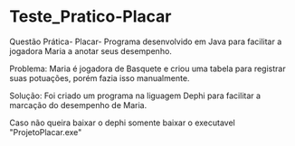 # Teste_Pratico-Placar
Questão Prática- Placar- Programa desenvolvido em Java para facilitar a jogadora Maria a anotar seus desempenho.

Problema: Maria é jogadora de Basquete e criou uma tabela para registrar suas potuações, porém fazia isso manualmente.

Solução: Foi criado um programa na liguagem Dephi  para facilitar a marcação do desempenho de Maria.

Caso não queira baixar o dephi somente baixar o executavel "ProjetoPlacar.exe"

